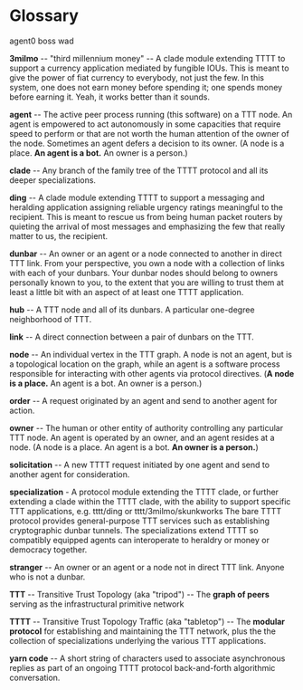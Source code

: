 # Glossary

agent0
boss
wad

**3milmo** -- "third millennium money" -- A clade module extending TTTT to support a currency application mediated by fungible IOUs. This is meant to give the power of fiat currency to everybody, not just the few. In this system, one does not earn money before spending it; one spends money before earning it. Yeah, it works better than it sounds.

**agent** -- The active peer process running (this software) on a TTT node. An agent is empowered to act autonomously in some capacities that require speed to perform or that are not worth the human attention of the owner of the node. Sometimes an agent defers a decision to its owner. (A node is a place. **An agent is a bot.** An owner is a person.)

**clade** -- Any branch of the family tree of the TTTT protocol and all its deeper specializations.

**ding** -- A clade module extending TTTT to support a messaging and heralding application assigning reliable urgency ratings meaningful to the recipient. This is meant to rescue us from being human packet routers by quieting the arrival of most messages and emphasizing the few that really matter to us, the recipient.

**dunbar** -- An owner or an agent or a node connected to another in direct TTT link. From your perspective, you own a node with a collection of links with each of your dunbars. Your dunbar nodes should belong to owners personally known to you, to the extent that you are willing to trust them at least a little bit with an aspect of at least one TTTT application.

**hub** -- A TTT node and all of its dunbars. A particular one-degree neighborhood of TTT.

**link** -- A direct connection between a pair of dunbars on the TTT.

**node** -- An individual vertex in the TTT graph. A node is not an agent, but is a topological location on the graph, while an agent is a software process responsible for interacting with other agents via protocol directives. (**A node is a place.** An agent is a bot. An owner is a person.)

**order** -- A request originated by an agent and send to another agent for action.

**owner** -- The human or other entity of authority controlling any particular TTT node. An agent is operated by an owner, and an agent resides at a node. (A node is a place. An agent is a bot. **An owner is a person.**)

**solicitation** -- A new TTTT request initiated by one agent and send to another agent for consideration.

**specialization** - A protocol module extending the TTTT clade, or further extending a clade within the TTTT clade, with the ability to support specific TTT applications, e.g. tttt/ding or tttt/3milmo/skunkworks  The bare TTTT protocol provides general-purpose TTT services such as establishing cryptographic dunbar tunnels. The specializations extend TTTT so compatibly equipped agents can interoperate to heraldry or money or democracy together.

**stranger** -- An owner or an agent or a node not in direct TTT link. Anyone who is not a dunbar.

**TTT** -- Transitive Trust Topology (aka "tripod") -- The **graph of peers** serving as the infrastructural primitive network

**TTTT** -- Transitive Trust Topology Traffic (aka "tabletop") -- The **modular protocol** for establishing and maintaining the TTT network, plus the the collection of specializations underlying the various TTT applications.

**yarn code** -- A short string of characters used to associate asynchronous replies as part of an ongoing TTTT protocol back-and-forth algorithmic conversation.
